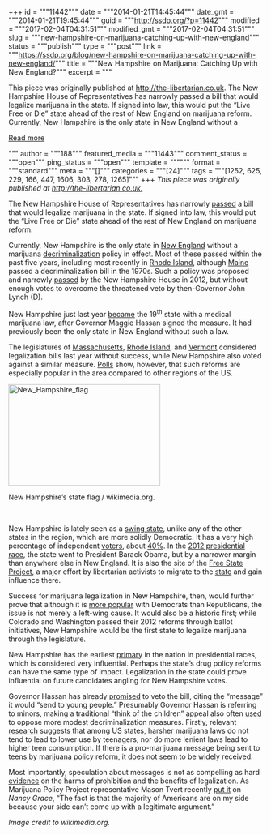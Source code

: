 +++
id = """11442"""
date = """2014-01-21T14:45:44"""
date_gmt = """2014-01-21T19:45:44"""
guid = """http://ssdp.org/?p=11442"""
modified = """2017-02-04T04:31:51"""
modified_gmt = """2017-02-04T04:31:51"""
slug = """new-hampshire-on-marijuana-catching-up-with-new-england"""
status = """publish"""
type = """post"""
link = """https://ssdp.org/blog/new-hampshire-on-marijuana-catching-up-with-new-england/"""
title = """New Hampshire on Marijuana: Catching Up with New England?"""
excerpt = """<p>This piece was originally published at http://the-libertarian.co.uk. The New Hampshire House of Representatives has narrowly passed a bill that would legalize marijuana in the state. If signed into law, this would put the “Live Free or Die” state ahead of the rest of New England on marijuana reform. Currently, New Hampshire is the only state in New England without a</p>
<div class="h10"></div>
<p><a class="more-link2 flat" href="https://ssdp.org/blog/new-hampshire-on-marijuana-catching-up-with-new-england/">Read more</a></p>
"""
author = """188"""
featured_media = """11443"""
comment_status = """open"""
ping_status = """open"""
template = """"""
format = """standard"""
meta = """[]"""
categories = """[24]"""
tags = """[1252, 625, 229, 166, 447, 1606, 303, 278, 1265]"""
+++
<em>This piece was originally published at <a href="http://the-libertarian.co.uk" target="_blank">http://the-libertarian.co.uk.</a></em>



The New Hampshire House of Representatives has narrowly <a href="http://blog.mpp.org/tax-and-regulate/n-h-house-passes-bill-to-legalize-tax-and-regulate-marijuana/01152014/" target="_blank">passed</a> a bill that would legalize marijuana in the state. If signed into law, this would put the “Live Free or Die” state ahead of the rest of New England on marijuana reform.



Currently, New Hampshire is the only state in <a href="http://the-libertarian.co.uk/the-eastward-march-of-marijuana/" target="_blank">New England</a> without a marijuana <a href="http://www.mpp.org/assets/pdfs/library/Map-of-State-Marijuana-Laws.jpg" target="_blank">decriminalization</a> policy in effect. Most of these passed within the past five years, including most recently in <a href="http://www.mpp.org/states/rhode-island/RI-decrim-one-pager.pdf" target="_blank">Rhode Island</a>, although <a href="http://norml.org/laws/item/maine-penalties-2" target="_blank">Maine</a> passed a decriminalization bill in the 1970s. Such a policy was proposed and narrowly <a href="http://stopthedrugwar.org/chronicle/2012/mar/09/new_hampshire_house_passes_marij" target="_blank">passed</a> by the New Hampshire House in 2012, but without enough votes to overcome the threatened veto by then-Governor John Lynch (D).



New Hampshire just last year <a href="http://the-libertarian.co.uk/the-eastward-march-of-marijuana/" target="_blank">became</a> the 19<sup>th</sup> state with a medical marijuana law, after Governor Maggie Hassan signed the measure. It had previously been the only state in New England without such a law.



The legislatures of <a href="http://www.trendtrack.com/texis/walks/ma/text.html?billnum=HB1632" target="_blank">Massachusetts</a>, <a href="http://webserver.rilin.state.ri.us/billtext13/housetext13/h5274.htm" target="_blank">Rhode Island</a>, and <a href="http://www.leg.state.vt.us/docs/2014/bills/Intro/H-499.pdf" target="_blank">Vermont</a> considered legalization bills last year without success, while New Hampshire also voted against a similar measure. <a href="http://www.angusreidglobal.com/polls/47901/most-americans-and-canadians-are-ready-to-legalize-marijuana/" target="_blank">Polls</a> show, however, that such reforms are especially popular in the area compared to other regions of the US.



<div id="attachment_11443" style="width: 310px" class="wp-caption aligncenter"><a href="/assets/2014/01/New_Hampshire_flag.png"><img class="size-medium wp-image-11443" alt="New_Hampshire_flag" src="http://ssdp.org/assets/2014/01/New_Hampshire_flag-300x200.png" width="300" height="200" /></a><p class="wp-caption-text">New Hampshire&#8217;s state flag / wikimedia.org.</p></div>



&nbsp;



New Hampshire is lately seen as a <a href="http://www.gallup.com/poll/152240/Romney-Ties-Obama-Swing-States-Gingrich-Trails.aspx" target="_blank">swing state</a>, unlike any of the other states in the region, which are more solidly Democratic. It has a very high percentage of independent <a href="http://fivethirtyeight.blogs.nytimes.com/2012/05/21/swing-voters-and-elastic-states/" target="_blank">voters</a>, about <a href="http://sos.nh.gov/NamesHistory.aspx" target="_blank">40%</a>. In the <a href="http://uselectionatlas.org/RESULTS/index.html" target="_blank">2012 presidential race</a>, the state went to President Barack Obama, but by a narrower margin than anywhere else in New England. It is also the site of the <a href="http://freestateproject.org/about" target="_blank">Free State Project</a>, a major effort by libertarian activists to migrate to the <a href="http://freestateproject.org/about/101-reasons-move-new-hampshire" target="_blank">state</a> and gain influence there.



Success for marijuana legalization in New Hampshire, then, would further prove that although it is <a href="http://pollingreport.com/drugs.htm" target="_blank">more popular</a> with Democrats than Republicans, the issue is not merely a left-wing cause. It would also be a historic first; while Colorado and Washington passed their 2012 reforms through ballot initiatives, New Hampshire would be the first state to legalize marijuana through the legislature.



New Hampshire has the earliest <a href="https://en.wikipedia.org/wiki/New_Hampshire_primary" target="_blank">primary</a> in the nation in presidential races, which is considered very influential. Perhaps the state’s drug policy reforms can have the same type of impact. Legalization in the state could prove influential on future candidates angling for New Hampshire votes.



Governor Hassan has already <a href="http://www.wmur.com/news/politics/governor-says-she-would-veto-marijuana-legalization/-/9857748/23910582/-/uow4t1/-/index.html" target="_blank">promised</a> to veto the bill, citing the “message” it would “send to young people.” Presumably Governor Hassan is referring to minors, making a traditional “think of the children” appeal also often <a href="http://www.boston.com/news/local/new_hampshire/articles/2012/03/08/house_votes_162_161_to_decriminalize_marijuana/" target="_blank">used</a> to oppose more modest decriminalization measures. Firstly, relevant <a href="http://www.mpp.org/assets/pdfs/library/Decrim_Teen-Use-Analysis.pdf" target="_blank">research</a> suggests that among US states, harsher marijuana laws do not tend to lead to lower use by teenagers, nor do more lenient laws lead to higher teen consumption. If there is a pro-marijuana message being sent to teens by marijuana policy reform, it does not seem to be widely received.



Most importantly, speculation about messages is not as compelling as hard <a href="http://www.mpp.org/assets/pdfs/library/Prohibition-Facts-2011.pdf" target="_blank">evidence</a> on the harms of prohibition and the benefits of legalization. As Marijuana Policy Project representative Mason Tvert recently <a href="http://www.rawstory.com/rs/2014/01/17/nancy-grace-people-on-pot-shoot-each-other-strangle-each-other-and-kill-whole-families/" target="_blank">put it</a> on <em>Nancy Grace</em>, “The fact is that the majority of Americans are on my side because your side can’t come up with a legitimate argument.”



<em>Image credit to wikimedia.org.</em>
